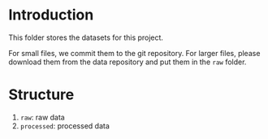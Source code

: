 # Introduction

This folder stores the datasets for this project.

For small files, we commit them to the git repository.
For larger files, please download them from the data repository and put them in the `raw` folder.

# Structure

1. `raw`: raw data
1. `processed`: processed data
